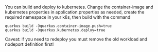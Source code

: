 You can build and deploy to kubernetes.
Change the container-image and kubernetes properties in application.properties as 
needed, create the required namespace in your k8s, then build with the command

```
quarkus build -Dquarkus.container-image.push=true
quarkus build -Dquarkus.kubernetes.deploy=true
```

Caveat: if you need to redeploy you must remove the old workload and nodeport definition first!